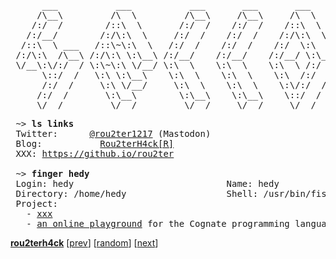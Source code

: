 <pre>
      ___           ___           ___       ___       ___     
     /\__\         /\  \         /\__\     /\__\     /\  \    
    /:/  /        /::\  \       /:/  /    /:/  /    /::\  \   
   /:/__/        /:/\:\  \     /:/  /    /:/  /    /:/\:\  \  
  /::\  \ ___   /::\~\:\  \   /:/  /    /:/  /    /:/  \:\  \ 
 /:/\:\  /\__\ /:/\:\ \:\__\ /:/__/    /:/__/    /:/__/ \:\__\
 \/__\:\/:/  / \:\~\:\ \/__/ \:\  \    \:\  \    \:\  \ /:/  /
      \::/  /   \:\ \:\__\    \:\  \    \:\  \    \:\  /:/  / 
      /:/  /     \:\ \/__/     \:\  \    \:\  \    \:\/:/  /  
     /:/  /       \:\__\        \:\__\    \:\__\    \::/  /   
     \/__/         \/__/         \/__/     \/__/     \/__/    
</pre>

<pre>
 ~> <strong>ls links</strong>
 Twitter:      <a rel=me href="https://x.com/rou2ter1217">@rou2ter1217</a> (Mastodon)
 Blog:           <a href="https://rou2ter-1217.github.io/">Rou2terH4ck[R]</a>
 XXX: <a href="https://github.io/rou2ter">https://github.io/rou2ter</a>

 ~> <strong>finger hedy</strong>
 Login: hedy                             Name: hedy
 Directory: /home/hedy                   Shell: /usr/bin/fish
 Project:
   - <a href="https://github.com/xxx">xxx</a>
   - <a href="https://github.com/xxx">an online playground</a> for the Cognate programming language
</pre>

[**rou2terh4ck**](https://rou2ter-1217.github.io/)
[[prev](https://github.io/rou2ter)]  [[random](https://rou2ter-1217.github.io/)]  [[next](https://x.com/rou2ter1217)]

<!-- is my profile readme not mobile-friendly? I'd love to improve. let me know your suggestions -->
